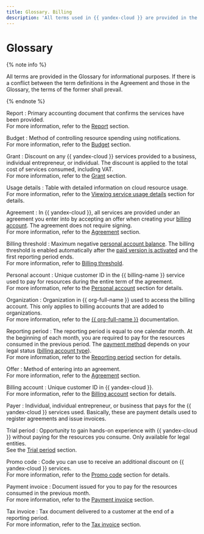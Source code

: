 ```yaml
---
title: Glossary. Billing
description: 'All terms used in {{ yandex-cloud }} are provided in the Glossary for information purposes. The following terms are described: report, grant, usage details, agreement, billing threshold, account, reporting period, offer, penalties, billing account, payer, trial period, and more. If there is a conflict between the term definitions in the Agreement and those in the Glossary, the terms of the former shall prevail.'
---
```


# Glossary

{% note info %}

All terms are provided in the Glossary for informational purposes. If there is a conflict between the term definitions in the Agreement and those in the Glossary, the terms of the former shall prevail.

{% endnote %}


Report
:   Primary accounting document that confirms the services have been provided.
<br/>For more information, refer to the [Report](act.md) section.

Budget
:   Method of controlling resource spending using notifications.
<br/>For more information, refer to the [Budget](budget.md) section.

Grant
:   Discount on any {{ yandex-cloud }} services provided to a business, individual entrepreneur, or individual. The discount is applied to the total cost of services consumed, including VAT.
<br/>For more information, refer to the [Grant](bonus-account.md) section.

Usage details
:   Table with detailed information on cloud resource usage.
<br/>For more information, refer to the [Viewing service usage details](../operations/check-charges.md) section for details.

Agreement
:   In {{ yandex-cloud }}, all services are provided under an agreement you enter into by accepting an offer when creating your [billing account](billing-account.md). The agreement does not require signing.
<br/>For more information, refer to the [Agreement](contract.md) section.

Billing threshold
:   Maximum negative [personal account balance](../concepts/personal-account.md#balance). The billing threshold is enabled automatically after the [paid version is activated](../operations/activate-commercial.md) and the first reporting period ends.
<br/>For more information, refer to [Billing threshold](billing-threshold.md).

Personal account
:   Unique customer ID in the {{ billing-name }} service used to pay for resources during the entire term of the agreement.
<br/>For more information, refer to the [Personal account](personal-account.md) section for details.

Organization
:   Organization in {{ org-full-name }} used to access the billing account. This only applies to billing accounts that are added to organizations.
<br/>For more information, refer to the [{{ org-full-name }}](../../organization/) documentation.

Reporting period
:   The reporting period is equal to one calendar month. At the beginning of each month, you are required to pay for the resources consumed in the previous period. The [payment method](../payment/index.md) depends on your legal status ([billing account type](../concepts/billing-account.md#ba-types)).
<br/>For more information, refer to the [Reporting period](reporting-period.md) section for details.

Offer
:   Method of entering into an agreement.
<br/>For more information, refer to the [Agreement](contract.md) section.



Billing account
:   Unique customer ID in {{ yandex-cloud }}.
<br/>For more information, refer to the [Billing account](billing-account.md) section for details.

Payer
:   Individual, individual entrepreneur, or business that pays for the {{ yandex-cloud }} services used. Basically, these are payment details used to register agreements and issue invoices.

Trial period
:   Opportunity to gain hands-on experience with {{ yandex-cloud }} without paying for the resources you consume. Only available for legal entities.
<br/>See the [Trial period](trial-period.md) section.

Promo code
:   Code you can use to receive an additional discount on {{ yandex-cloud }} services.
<br/>For more information, refer to the [Promo code](promo-code.md) section for details.

Payment invoice
:   Document issued for you to pay for the resources consumed in the previous month.
<br/>For more information, refer to the [Payment invoice](bill.md) section.

Tax invoice
:   Tax document delivered to a customer at the end of a reporting period.
<br/>For more information, refer to the [Tax invoice](invoice.md) section.


